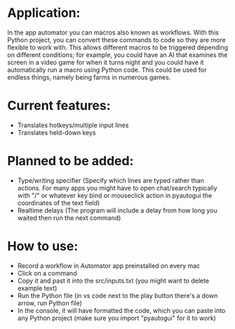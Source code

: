 # Application:
In the app automator you can macros also known as workflows. With this Python project, you can convert these commands to code so they are more flexible to work with.
This allows different macros to be triggered depending on different conditions; for example, you could have an AI that examines the screen in a video game for when it turns night
and you could have it automatically run a macro using Python code. This could be used for endless things, namely being farms in numerous games.

# Current features:
- Translates hotkeys/multiple input lines
- Translates held-down keys

# Planned to be added:
- Type/writing specifier (Specify which lines are typed rather than actions. For many apps you might have to open chat/search typically with "/" or whatever key bind or mouseclick action in pyautogui the coordinates of the text field)
- Realtime delays (The program will include a delay from how long you waited then run the next command)

# How to use:
- Record a workflow in Automator app preinstalled on every mac
- Click on a command
- Copy it and past it into the src/inputs.txt (you might want to delete example text)
- Run the Python file (in vs code next to the play button there's a down arrow, run Python file)
- In the console, it will have formatted the code, which you can paste into any Python project (make sure you import "pyautogui" for it to work)

